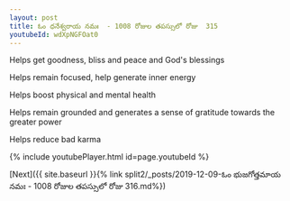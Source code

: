 ```yaml
---
layout: post
title: ఓం ధనేశ్వరాయ నమః  - 1008 రోజుల తపస్సులో రోజు  315
youtubeId: wdXpNGFOat0
---
```

 
 
Helps get goodness, bliss and peace and God's blessings
 
Helps remain focused, help generate inner energy 
 
Helps boost physical and mental health 
 
Helps remain grounded and generates a sense of gratitude towards the greater power 
 
Helps reduce bad karma
 
 
 
 


{% include youtubePlayer.html id=page.youtubeId %}
 
[Next]({{ site.baseurl }}{% link  split2/_posts/2019-12-09-ఓం భుజగోత్తమాయ నమః  - 1008 రోజుల తపస్సులో రోజు  316.md%})
 
